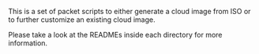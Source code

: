 This is a set of packet scripts to either generate a cloud image from ISO
or to further customize an existing cloud image.

Please take a look at the READMEs inside each directory for more information.

